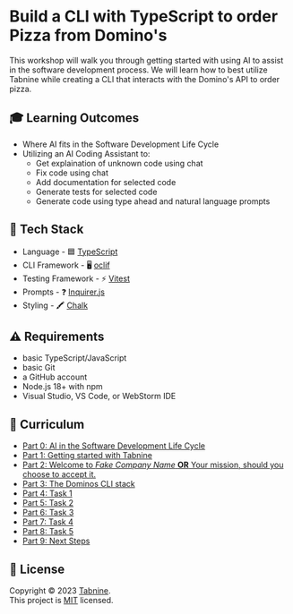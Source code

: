 # Build a CLI with TypeScript to order Pizza from Domino's

This workshop will walk you through getting started with using AI to assist in the software development process. We will learn how to best utilize Tabnine while creating a CLI that interacts with the Domino's API to order pizza.

## 🎓 Learning Outcomes

- Where AI fits in the Software Development Life Cycle
- Utilizing an AI Coding Assistant to:
  - Get explaination of unknown code using chat
  - Fix code using chat
  - Add documentation for selected code
  - Generate tests for selected code
  - Generate code using type ahead and natural language prompts

## 🥞 Tech Stack

- Language - 🟦 [TypeScript](https://www.typescriptlang.org/)
- CLI Framework - 🖥️ [oclif](https://oclif.io/)
- Testing Framework - ⚡️ [Vitest](https://vitest.dev)
- Prompts - ❓ [Inquirer.js](https://github.com/SBoudrias/Inquirer.js)
- Styling - 🖍️ [Chalk](https://github.com/chalk/chalk)

## ⚠️ Requirements

- basic TypeScript/JavaScript
- basic Git
- a GitHub account
- Node.js 18+ with npm
- Visual Studio, VS Code, or WebStorm IDE

## 📓 Curriculum

- [Part 0: AI in the Software Development Life Cycle](workshop/part-0.md)
- [Part 1: Getting started with Tabnine](workshop/part-1.md)
- [Part 2: Welcome to _Fake Company Name_ **OR** Your mission, should you choose to accept it.](workshop/part-2.md)
- [Part 3: The Dominos CLI stack](workshop/part-3.md)
- [Part 4: Task 1](workshop/part-4.md)
- [Part 5: Task 2](workshop/part-5.md)
- [Part 6: Task 3](workshop/part-6.md)
- [Part 7: Task 4](workshop/part-7.md)
- [Part 8: Task 5](workshop/part-8.md)
- [Part 9: Next Steps](workshop/part-9.md)

## 📝 License

Copyright © 2023 [Tabnine](https://tabnine.com). <br />
This project is [MIT](./LICENSE) licensed.
